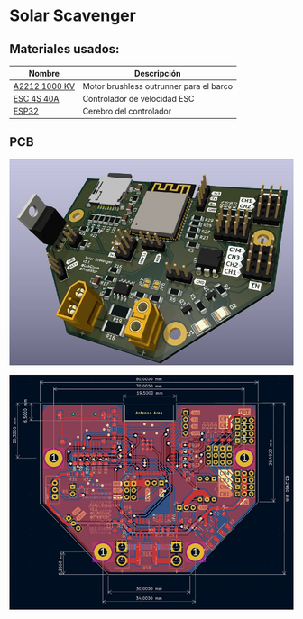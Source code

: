 # Solar Scavenger

## Materiales usados:

| Nombre | Descripción |
|---|---|
| [A2212 1000 KV](https://s.click.aliexpress.com/e/_DB0ZUoN) | Motor brushless outrunner para el barco|
| [ESC 4S 40A](https://s.click.aliexpress.com/e/_DB3iqU5) | Controlador de velocidad ESC |
| [ESP32](https://s.click.aliexpress.com/e/_DdJJJ5L) | Cerebro del controlador |

## PCB

![PCB_Render](./Images/PCB_Render_v1.1.jpg)

![PCB_Editor](./Images/PCB_Editor_v1.1.jpg)

